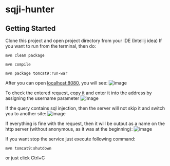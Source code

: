 # sqji-hunter


## Getting Started
Clone this project and open project directory from your IDE (Intellij idea)
If you want to run from the terminal, then do:
```
mvn cleam package
```
```
mvn compile 
```
```
mvn package tomcat9:run-war
```
After you can open [localhost:8080](http://localhost:8080/hello), you will see:
![image](https://user-images.githubusercontent.com/41242817/172462760-066cacdc-f7a3-4c61-8581-c20cf5cde01f.png)

To check the entered request, copy it and enter it into the address by assigning the username parameter
![image](https://user-images.githubusercontent.com/41242817/172463338-e7f471f4-f2e4-4f1f-9ab2-3c1e4d3333bf.png)

If the query contains sql injection, then the server will not skip it and switch you to another site:
![image](https://user-images.githubusercontent.com/41242817/172463546-4b3e23c2-fb16-410d-b2c7-260269ce125d.png)

If everything is fine with the request, then it will be output as a name on the http server (without anonymous, as it was at the beginning):
![image](https://user-images.githubusercontent.com/41242817/172463960-4059952f-73a7-473c-8a0a-b66096532cfb.png)

If you want stop the service just execute following command:
```
mvn tomcat9:shutdown
```
or just click Ctrl+C
